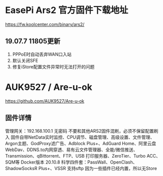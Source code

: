 # EasePi Ars2 官方固件下载地址
https://fw.koolcenter.com/binary/ars2/
## 19.07.7 11805更新
1. PPPoE时自动丢弃WAN口入站
2. 默认关闭SFE
3. 修复iStore配置文件异常时无法打开的问题
# AUK9527 / Are-u-ok
https://github.com/AUK9527/Are-u-ok
## 固件详情 
管理网关：192.168.100.1 无密码 
不要和其他ARS2固件混刷，必须不保留配置刷入 
固件自带NetData实时监控、CPU调节、磁盘管理、高级设置、文件管理、Argon主题、GodProxy滤广告、Adblock Plus+、AdGuard Home、阿里云盘WebDav、DDNS.to内网穿透、易有云文件管理器、全能/微信推送、Transmission、qBittorrent、FTP、USB 打印服务器、ZeroTier、Turbo ACC、SQM等 
Docker版本 20.10.8 
科学四件套：PassWall、OpenClash、ShadowSocksR Plus+、VSSR 
支持sftp 
因为一些插件已经内置，所以无Store 
